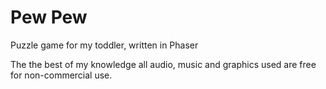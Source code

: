# Pew Pew
Puzzle game for my toddler, written in Phaser

The the best of my knowledge all audio, music and graphics used are free for non-commercial use.